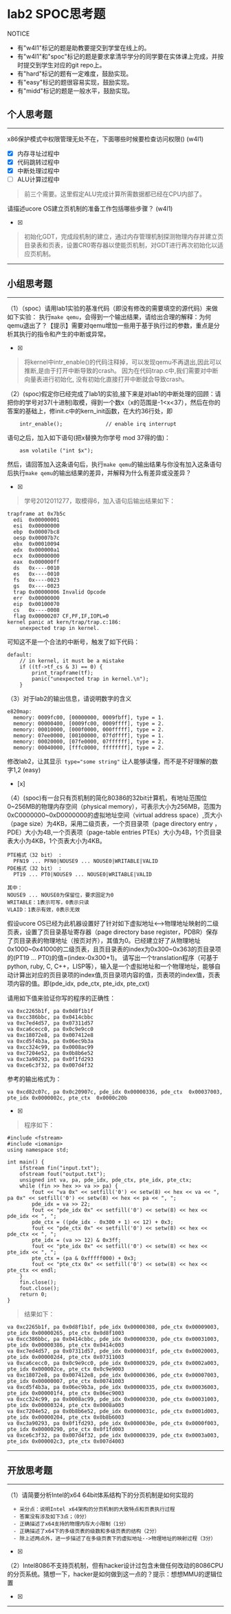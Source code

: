 # lab2 SPOC思考题

NOTICE
- 有"w4l1"标记的题是助教要提交到学堂在线上的。
- 有"w4l1"和"spoc"标记的题是要求拿清华学分的同学要在实体课上完成，并按时提交到学生对应的git repo上。
- 有"hard"标记的题有一定难度，鼓励实现。
- 有"easy"标记的题很容易实现，鼓励实现。
- 有"midd"标记的题是一般水平，鼓励实现。

## 个人思考题
---

x86保护模式中权限管理无处不在，下面哪些时候要检查访问权限()  (w4l1)
- [x] 内存寻址过程中
- [x] 代码跳转过程中
- [x] 中断处理过程中
- [ ] ALU计算过程中
 
> 前三个需要。这里假定ALU完成计算所需数据都已经在CPU内部了。


请描述ucore OS建立页机制的准备工作包括哪些步骤？ (w4l1) 

- [x]  

>  初始化GDT，完成段机制的建立，通过内存管理机制探测物理内存并建立页目录表和页表，设置CR0寄存器以使能页机制，对GDT进行再次初始化以适应页机制。

---

## 小组思考题
---

（1）（spoc）请用lab1实验的基准代码（即没有修改的需要填空的源代码）来做如下实验： 执行`make qemu`，会得到一个输出结果，请给出合理的解释：为何qemu退出了？【提示】需要对qemu增加一些用于基于执行过的参数，重点是分析其执行的指令和产生的中断或异常。 

- [x]  

> 将kernel中intr_enable()的代码注释掉，可以发现qemu不再退出,因此可以推断,是由于打开中断导致的crash。
  因为在代码trap.c中,我们需要对中断向量表进行初始化, 没有初始化直接打开中断就会导致crash。

（2）(spoc)假定你已经完成了lab1的实验,接下来是对lab1的中断处理的回顾：请把你的学号对37(十进制)取模，得到一个数x（x的范围是-1<x<37），然后在你的答案的基础上，修init.c中的kern_init函数，在大约36行处，即

```
    intr_enable();              // enable irq interrupt
```
语句之后，加入如下语句(把x替换为你学号 mod 37得的值)：
```
    asm volatile ("int $x");
```    
然后，请回答加入这条语句后，执行`make qemu`的输出结果与你没有加入这条语句后执行`make qemu`的输出结果的差异，并解释为什么有差异或没差异？ 

- [x]  

> 学号2012011277，取模得6，加入语句后输出结果如下：
```
trapframe at 0x7b5c
  edi  0x00000001
  esi  0x00000000
  ebp  0x00007bc8
  oesp 0x00007b7c
  ebx  0x00010094
  edx  0x000000a1
  ecx  0x00000000
  eax  0x000000ff
  ds   0x----0010
  es   0x----0010
  fs   0x----0023
  gs   0x----0023
  trap 0x00000006 Invalid Opcode
  err  0x00000000
  eip  0x00100070
  cs   0x----0008
  flag 0x00000207 CF,PF,IF,IOPL=0
kernel panic at kern/trap/trap.c:186:
    unexpected trap in kernel.
```
可知这不是一个合法的中断号，触发了如下代码：
```
default:
    // in kernel, it must be a mistake
    if ((tf->tf_cs & 3) == 0) {
        print_trapframe(tf);
        panic("unexpected trap in kernel.\n");
    }
```

（3）对于lab2的输出信息，请说明数字的含义
```
e820map:
  memory: 0009fc00, [00000000, 0009fbff], type = 1.
  memory: 00000400, [0009fc00, 0009ffff], type = 2.
  memory: 00010000, [000f0000, 000fffff], type = 2.
  memory: 07ee0000, [00100000, 07fdffff], type = 1.
  memory: 00020000, [07fe0000, 07ffffff], type = 2.
  memory: 00040000, [fffc0000, ffffffff], type = 2.
```
修改lab2，让其显示` type="some string"` 让人能够读懂，而不是不好理解的数字1,2  (easy) 
- [x]  

> 

（4）(spoc)有一台只有页机制的简化80386的32bit计算机，有地址范围位0~256MB的物理内存空间（physical memory），可表示大小为256MB，范围为0xC0000000~0xD0000000的虚拟地址空间（virtual address space）,页大小（page size）为4KB，采用二级页表，一个页目录项（page directory entry ，PDE）大小为4B,一个页表项（page-table entries PTEs）大小为4B，1个页目录表大小为4KB，1个页表大小为4KB。
```
PTE格式（32 bit） :
  PFN19 ... PFN0|NOUSE9 ... NOUSE0|WRITABLE|VALID
PDE格式（32 bit） :
  PT19 ... PT0|NOUSE9 ... NOUSE0|WRITABLE|VALID
 
其中：
NOUSE9 ... NOUSE0为保留位，要求固定为0
WRITABLE：1表示可写，0表示只读
VLAID：1表示有效，0表示无效
```

假设ucore OS已经为此机器设置好了针对如下虚拟地址<-->物理地址映射的二级页表，设置了页目录基址寄存器（page directory base register，PDBR）保存了页目录表的物理地址（按页对齐），其值为0。已经建立好了从物理地址0x1000~0x41000的二级页表，且页目录表的index为0x300~0x363的页目录项的(PT19 ... PT0)的值=(index-0x300+1)。
请写出一个translation程序（可基于python, ruby, C, C++，LISP等），输入是一个虚拟地址和一个物理地址，能够自动计算出对应的页目录项的index值,页目录项内容的值，页表项的index值，页表项内容的值。即(pde_idx, pde_ctx, pte_idx, pte_cxt)

请用如下值来验证你写的程序的正确性：
```
va 0xc2265b1f, pa 0x0d8f1b1f
va 0xcc386bbc, pa 0x0414cbbc
va 0xc7ed4d57, pa 0x07311d57
va 0xca6cecc0, pa 0x0c9e9cc0
va 0xc18072e8, pa 0x007412e8
va 0xcd5f4b3a, pa 0x06ec9b3a
va 0xcc324c99, pa 0x0008ac99
va 0xc7204e52, pa 0x0b8b6e52
va 0xc3a90293, pa 0x0f1fd293
va 0xce6c3f32, pa 0x007d4f32
```

参考的输出格式为：
```
va 0xcd82c07c, pa 0x0c20907c, pde_idx 0x00000336, pde_ctx  0x00037003, pte_idx 0x0000002c, pte_ctx  0x0000c20b
```

- [x]  

> 程序如下：

```
#include <fstream>
#include <iomanip>
using namespace std;

int main() {
    ifstream fin("input.txt");
    ofstream fout("output.txt");
	unsigned int va, pa, pde_idx, pde_ctx, pte_idx, pte_ctx;
	while (fin >> hex >> va >> pa) {
		fout << "va 0x" << setfill('0') << setw(8) << hex << va << ", pa 0x" << setfill('0') << setw(8) << hex << pa << ", ";
		pde_idx = va >> 22;
		fout << "pde_idx 0x" << setfill('0') << setw(8) << hex << pde_idx << ", ";
		pde_ctx = ((pde_idx - 0x300 + 1) << 12) + 0x3;
		fout << "pde_ctx 0x" << setfill('0') << setw(8) << hex << pde_ctx << ", ";
		pte_idx = (va >> 12) & 0x3ff;
		fout << "pte_idx 0x" << setfill('0') << setw(8) << hex << pte_idx << ", ";
		pte_ctx = (pa & 0xfffff000) + 0x3;
		fout << "pte_ctx 0x" << setfill('0') << setw(8) << hex << pte_ctx << endl;
	}
	fin.close();
	fout.close();
	return 0;
}
```
> 结果如下：
```
va 0xc2265b1f, pa 0x0d8f1b1f, pde_idx 0x00000308, pde_ctx 0x00009003, pte_idx 0x00000265, pte_ctx 0x0d8f1003
va 0xcc386bbc, pa 0x0414cbbc, pde_idx 0x00000330, pde_ctx 0x00031003, pte_idx 0x00000386, pte_ctx 0x0414c003
va 0xc7ed4d57, pa 0x07311d57, pde_idx 0x0000031f, pde_ctx 0x00020003, pte_idx 0x000002d4, pte_ctx 0x07311003
va 0xca6cecc0, pa 0x0c9e9cc0, pde_idx 0x00000329, pde_ctx 0x0002a003, pte_idx 0x000002ce, pte_ctx 0x0c9e9003
va 0xc18072e8, pa 0x007412e8, pde_idx 0x00000306, pde_ctx 0x00007003, pte_idx 0x00000007, pte_ctx 0x00741003
va 0xcd5f4b3a, pa 0x06ec9b3a, pde_idx 0x00000335, pde_ctx 0x00036003, pte_idx 0x000001f4, pte_ctx 0x06ec9003
va 0xcc324c99, pa 0x0008ac99, pde_idx 0x00000330, pde_ctx 0x00031003, pte_idx 0x00000324, pte_ctx 0x0008a003
va 0xc7204e52, pa 0x0b8b6e52, pde_idx 0x0000031c, pde_ctx 0x0001d003, pte_idx 0x00000204, pte_ctx 0x0b8b6003
va 0xc3a90293, pa 0x0f1fd293, pde_idx 0x0000030e, pde_ctx 0x0000f003, pte_idx 0x00000290, pte_ctx 0x0f1fd003
va 0xce6c3f32, pa 0x007d4f32, pde_idx 0x00000339, pde_ctx 0x0003a003, pte_idx 0x000002c3, pte_ctx 0x007d4003
```

---

## 开放思考题

---

（1）请简要分析Intel的x64 64bit体系结构下的分页机制是如何实现的 
```
  + 采分点：说明Intel x64架构的分页机制的大致特点和页表执行过程
  - 答案没有涉及如下3点；（0分）
  - 正确描述了x64支持的物理内存大小限制（1分）
  - 正确描述了x64下的多级页表的级数和多级页表的结构（2分）
  - 除上述两点外，进一步描述了在多级页表下的虚拟地址-->物理地址的映射过程（3分）
 ```
- [x]  

>  

（2）Intel8086不支持页机制，但有hacker设计过包含未做任何改动的8086CPU的分页系统。猜想一下，hacker是如何做到这一点的？提示：想想MMU的逻辑位置

- [x]  

> 

---
